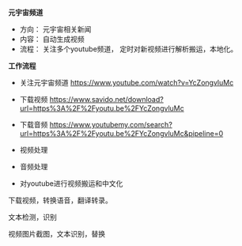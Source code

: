 **元宇宙频道**

- 方向： 元宇宙相关新闻
- 内容： 自动生成视频
- 流程： 关注多个youtube频道， 定时对新视频进行解析搬运，本地化。



**工作流程**

- 关注元宇宙频道 https://www.youtube.com/watch?v=YcZongvluMc

- 下载视频 https://www.savido.net/download?url=https%3A%2F%2Fyoutu.be%2FYcZongvluMc
- 下载音频 https://www.youtubemy.com/search?url=https%3A%2F%2Fyoutu.be%2FYcZongvluMc&pipeline=0
- 视频处理
- 音频处理
- 对youtube进行视频搬运和中文化

下载视频，转换语音，翻译转录。

文本检测，识别

视频图片截图，文本识别，替换



